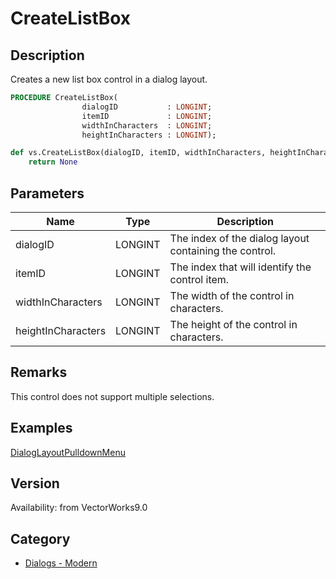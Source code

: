 # CreateListBox

## Description
Creates a new list box control in a dialog layout.

```pascal
PROCEDURE CreateListBox(
				dialogID           : LONGINT;
				itemID             : LONGINT;
				widthInCharacters  : LONGINT;
				heightInCharacters : LONGINT);
```

```python
def vs.CreateListBox(dialogID, itemID, widthInCharacters, heightInCharacters):
    return None
```

## Parameters
|Name|Type|Description|
|---|---|---|
|dialogID|LONGINT|The index of the dialog layout containing the control.|
|itemID|LONGINT|The index that will identify the control item.|
|widthInCharacters|LONGINT|The width of the control in characters.|
|heightInCharacters|LONGINT|The height of the control in characters.|

## Remarks
This control does not support multiple selections.

## Examples
[DialogLayoutPulldownMenu](examples/DialogLayoutPulldownMenu.md)

## Version
Availability: from VectorWorks9.0

## Category
* [Dialogs - Modern](../Categories/Dialogs%20-%20Modern.md)
